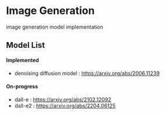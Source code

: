 # Image Generation

image generation model implementation


## Model List
#### Implemented
- denoising diffusion model : https://arxiv.org/abs/2006.11239

#### On-progress
- dall-e : https://arxiv.org/abs/2102.12092
- dall-e2 : https://arxiv.org/abs/2204.06125
